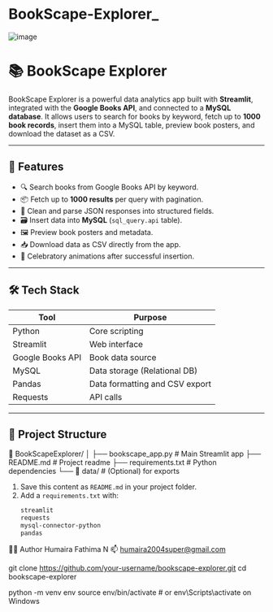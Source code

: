 # BookScape-Explorer_

![image](https://github.com/user-attachments/assets/c3b87e70-9486-4ed6-8bbe-2a463b9eb363)


# 📚 BookScape Explorer

BookScape Explorer is a powerful data analytics app built with **Streamlit**, integrated with the **Google Books API**, and connected to a **MySQL database**. It allows users to search for books by keyword, fetch up to **1000 book records**, insert them into a MySQL table, preview book posters, and download the dataset as a CSV.

---

## 🚀 Features

- 🔍 Search books from Google Books API by keyword.
- 📦 Fetch up to **1000 results** per query with pagination.
- 🧹 Clean and parse JSON responses into structured fields.
- 🗃️ Insert data into **MySQL** (`sql_query.api` table).
- 🖼️ Preview book posters and metadata.
- 📥 Download data as CSV directly from the app.
- 🎈 Celebratory animations after successful insertion.

---

## 🛠️ Tech Stack

| Tool         | Purpose                           |
|--------------|------------------------------------|
| Python       | Core scripting                    |
| Streamlit    | Web interface                     |
| Google Books API | Book data source              |
| MySQL        | Data storage (Relational DB)      |
| Pandas       | Data formatting and CSV export    |
| Requests     | API calls                         |

---

## 📂 Project Structure

📁 BookScapeExplorer/
│
├── bookscape_app.py # Main Streamlit app
├── README.md # Project readme
├── requirements.txt # Python dependencies
└── 📁 data/ # (Optional) for exports

1. Save this content as `README.md` in your project folder.
2. Add a `requirements.txt` with:
   ```txt
   streamlit
   requests
   mysql-connector-python
   pandas

🙋‍♀️ Author
Humaira Fathima N
📫 humaira2004super@gmail.com

git clone https://github.com/your-username/bookscape-explorer.git
cd bookscape-explorer

python -m venv env
source env/bin/activate  # or env\Scripts\activate on Windows

